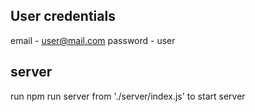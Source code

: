 ## User credentials

email - user@mail.com
password - user

## server

run npm run server from './server/index.js' to start server
